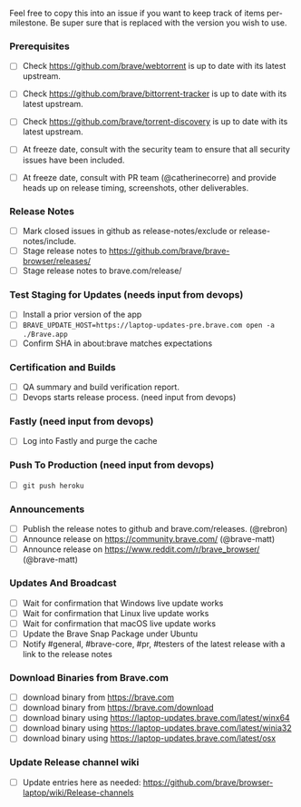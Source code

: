 Feel free to copy this into an issue if you want to keep track of items per-milestone.
Be super sure that <version> is replaced with the version you wish to use.

### Prerequisites

- [ ] Check https://github.com/brave/webtorrent is up to date with its latest upstream.
- [ ] Check https://github.com/brave/bittorrent-tracker is up to date with its latest upstream.
- [ ] Check https://github.com/brave/torrent-discovery is up to date with its latest upstream.

- [ ] At freeze date, consult with the security team to ensure that all security issues have been included.
- [ ] At freeze date, consult with PR team (@catherinecorre) and provide heads up on release timing, screenshots, other deliverables.

### Release Notes
- [ ] Mark closed issues in github as release-notes/exclude or release-notes/include.
- [ ] Stage release notes to https://github.com/brave/brave-browser/releases/
- [ ] Stage release notes to brave.com/release/ 

### Test Staging for Updates (needs input from devops)
- [ ] Install a prior version of the app
- [ ] `BRAVE_UPDATE_HOST=https://laptop-updates-pre.brave.com open -a ./Brave.app`
- [ ] Confirm SHA in about:brave matches expectations

### Certification and Builds
- [ ] QA summary and build verification report.
- [ ] Devops starts release process. (need input from devops)

### Fastly (need input from devops)
- [ ] Log into Fastly and purge the cache

### Push To Production (need input from devops)
- [ ] `git push heroku`

### Announcements
- [ ] Publish the release notes to github and brave.com/releases. (@rebron) 
- [ ] Announce release on https://community.brave.com/ (@brave-matt)
- [ ] Announce release on https://www.reddit.com/r/brave_browser/ (@brave-matt)

### Updates And Broadcast
- [ ] Wait for confirmation that Windows live update works
- [ ] Wait for confirmation that Linux live update works
- [ ] Wait for confirmation that macOS live update works
- [ ] Update the Brave Snap Package under Ubuntu
- [ ] Notify #general, #brave-core, #pr, #testers of the latest release with a link to the release notes

### Download Binaries from Brave.com
- [ ] download binary from https://brave.com
- [ ] download binary from https://brave.com/download
- [ ] download binary using https://laptop-updates.brave.com/latest/winx64
- [ ] download binary using https://laptop-updates.brave.com/latest/winia32
- [ ] download binary using https://laptop-updates.brave.com/latest/osx

### Update Release channel wiki
- [ ] Update entries here as needed: https://github.com/brave/browser-laptop/wiki/Release-channels

